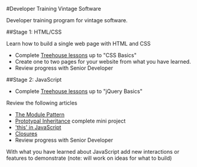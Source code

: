 #Developer Training Vintage Software

Developer training program for vintage software.

##Stage 1: HTML/CSS

Learn how to build a single web page with HTML and CSS

- Complete [Treehouse lessons](http://teamtreehouse.com/tracks/front-end-web-development) up to "CSS Basics"
- Create one to two pages for your website from what you have learned. 
- Review progress with Senior Developer

##Stage 2: JavaScript

- Complete [Treehouse lessons](http://teamtreehouse.com/tracks/front-end-web-development) up to "jQuery Basics"

Review the following articles
- [The Module Pattern](http://toddmotto.com/mastering-the-module-pattern/)
- [Prototypal Inheritance](http://corycode.me/blog/javascript-prototypal-inheritance) complete mini project
- ['this' in JavaScript](http://toddmotto.com/understanding-the-this-keyword-in-javascript/)
- [Closures](https://developer.mozilla.org/en-US/docs/Web/JavaScript/Closures)
- Review progress with Senior Developer

With what you have learned about JavaScript add new interactions or features to demonstrate (note: will work on ideas for what to build)
